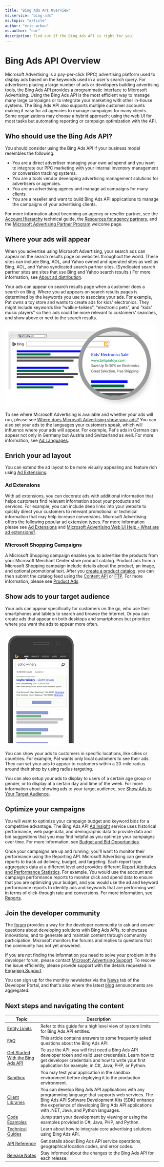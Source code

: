 ```yaml
---
title: "Bing Ads API Overview"
ms.service: "bing-ads"
ms.topic: "article"
author: "eric-urban"
ms.author: "eur"
description: Find out if the Bing Ads API is right for you. 
---
```

# Bing Ads API Overview
Microsoft Advertising is a pay-per-click (PPC) advertising platform used to display ads based on the keywords used in a user's search query. For advertisers placing a large number of ads or developers building advertising tools, the Bing Ads API provides a programmatic interface to Microsoft Advertising. Using the Bing Ads API is the most efficient way to manage many large campaigns or to integrate your marketing with other in-house systems. The Bing Ads API also supports multiple customer accounts making it easy for ad agencies to manage campaigns for many clients. Some organizations may choose a hybrid approach; using the web UI for most tasks but automating reporting or campaign optimization with the API.

## <a name="who"></a>Who should use the Bing Ads API?
You should consider using the Bing Ads API if your business model resembles the following:

- You are a direct advertiser managing your own ad spend and you want to integrate our PPC marketing with your internal inventory management or conversion tracking systems.  
- You are a tools vendor developing advertising management solutions for advertisers or agencies.  
- You are an advertising agency and manage ad campaigns for many clients. 
- You are a reseller and want to build Bing Ads API applications to manage the campaigns of your advertising clients.   

For more information about becoming an agency or reseller partner, see the [Account Hierarchy](account-hierarchy-permissions.md#account-hierarchy) technical guide, the [Resources for agency partners](https://about.ads.microsoft.com/en-us/resources/agency-hub), and the [Microsoft Advertising Partner Program](https://about.ads.microsoft.com/en-us/partners/welcome) welcome page. 

## <a name="where"></a>Where your ads will appear
When you advertise using Microsoft Advertising, your search ads can appear on the search results page on websites throughout the world. These sites can include Bing, AOL, and Yahoo owned and operated sites as well as Bing, AOL, and Yahoo syndicated search partner sites. (Syndicated search partner sites are sites that use Bing and Yahoo search results.) For more information, see [About ad distribution](https://help.ads.microsoft.com/#apex/3/en/50871/0). 

Your ads can appear on search results page when a customer does a search on Bing. Where you ad appears on search results pages is determined by the keywords you use to associate your ads. For example, Pat owns a toy store and wants to create ads for kids' electronics. They might include keywords like "walkie-talkies", "electronic pets", and "kids' music players" so their ads could be more relevant to customers' searches, and show above or next to the search results.

![Expanded Text Ad](media/overview-textad.png "Expanded Text Ad")

To see where Microsoft Advertising is available and whether your ads will run, please see [Where does Microsoft Advertising show your ads?](https://help.ads.microsoft.com/#apex/3/en/50873/0) You can also set your ads to the languages your customers speak, which will influence where your ads will appear. For example, Pat's ads in German can appear not only in Germany but Austria and Switzerland as well. For more information, see [Ad Languages](ad-languages.md).

## <a name="what"></a>Enrich your ad layout
You can extend the ad layout to be more visually appealing and feature rich using [Ad Extensions](#adextensions).

### <a name="adextensions"></a>Ad Extensions
With ad extensions, you can decorate ads with additional information that helps customers find relevant information about your products and services. For example, you can include deep links into your website to quickly direct your customers to relevant promotional or technical information that may help increase conversions. Microsoft Advertising offers the following popular ad extension types. For more information please see [Ad Extensions](ad-extensions.md) and [Microsoft Advertising Web UI Help - What are ad extensions?](https://help.ads.microsoft.com/#apex/3/en/51001/1).

### <a name="shoppingcampaigns"></a>Microsoft Shopping Campaigns
A Microsoft Shopping campaign enables you to advertise the products from your Microsoft Merchant Center store product catalog. Product ads from a Microsoft Shopping campaign include details about the product, an image, and optional promotional text. After you [create a product catalog](https://help.ads.microsoft.com/#apex/3/en/51105/1), you can then submit the catalog feed using the [Content API](/advertising/shopping-content/index) or [FTP](https://help.ads.microsoft.com/#apex/3/en/51086/1). For more information, please see [Product Ads](product-ads.md).

## <a name="audience"></a>Show ads to your target audience
Your ads can appear specifically for customers on the go, who use their smartphones and tablets to search and browse the Internet. Or you can create ads that appear on both desktops and smartphones but prioritize where you want the ads to appear more often.

![Search results on mobile](media/overview-mobilead.png "Search results on mobile")

You can show your ads to customers in specific locations, like cities or countries. For example, Pat wants only local customers to see their ads. They can set your ads to appear to customers within a 20-mile radius around their shop by using radius targeting.

You can also setup your ads to display to users of a certain age group or gender, or to display at a certain day and time of the week. For more information about showing ads to your target audience, see [Show Ads to Your Target Audience](show-ads-target-audience.md).

## <a name="optimize"></a>Optimize your campaigns
You will want to optimize your campaign budget and keyword bids for a competitive advantage. The Bing Ads API [Ad Insight](../ad-insight-service/ad-insight-service-reference.md) service uses historical performance, web page data, and demographic data to provide data and bid suggestions that you may find helpful as you optimize your campaigns over time. For more information, see [Budget and Bid Opportunities](budget-bid-opportunities.md).

Once your campaigns are up and running, you'll want to monitor their performance using the Reporting API. Microsoft Advertising can generate reports to track ad delivery, budget, and targeting. Each report type aggregates data at a different level and provides different [Report Attributes and Performance Statistics](report-attributes-performance-statistics.md). For example, You would use the account and campaign performance reports to monitor click and spend data to ensure that you are optimizing your budget, and you would use the ad and keyword performance reports to identify ads and keywords that are performing well in terms of click-through rate and conversions. For more information, see [Reports](reports.md).

## <a name="developercommunity"></a>Join the developer community
The [forum](https://social.msdn.microsoft.com/forums/en-us/home?forum=BingAds) provides a way for the developer community to ask and answer questions about developing solutions with Bing Ads APIs, to showcase innovations, and to generate and maintain content through community participation. Microsoft monitors the forums and replies to questions that the community has not yet answered.

If you are not finding the information you need to solve your problem in the developer forum, please contact [Microsoft Advertising Support](https://about.ads.microsoft.com/en-us/microsoft-advertising-support). To resolve the issue efficiently, please provide support with the details requested in [Engaging Support](handle-service-errors-exceptions.md#contact-support).

You can sign up for the monthly newsletter via the [News](https://developers.ads.microsoft.com/News) tab of the Developer Portal, and that's also where the latest [blog](https://go.microsoft.com/fwlink/?linkid=2026358) announcments are aggregated. 

## <a name="navigatecontent"></a>Next steps and navigating the content

|Topic|Description|
|---------|---------------|
|[Entity Limits](entity-hierarchy-limits.md)|Refer to this guide for a high level view of system limits for Bing Ads API entities.|
|[FAQ](faq.md)|This article contains answers to some frequently asked questions about the Bing Ads API.|
|[Get Started With the Bing Ads API](get-started.md)|To use the API, you will first need a Bing Ads API developer token and valid user credentials. Learn how to get developer credentials and how to write your first application for example, in C#, Java, PHP, or Python.|
|[Sandbox](sandbox.md)|You may test your application in the sandbox environment before deploying it to the production environment.|
|[Client Libraries](client-libraries.md)|You can develop Bing Ads API applications with any programming language that supports web services. The Bing Ads API Software Development Kits (SDK) enhance the experience of developing Bing Ads API applications with .NET, Java, and Python languages.|
|[Code Examples](code-examples.md)|Jump start your development by viewing or using the examples provided in C#, Java, PHP, and Python.|
|[Technical Guides](technical-guides.md)|Learn about how to integrate core advertising solutions using Bing Ads API.|
|[API Reference](reference.md)|Get details about Bing Ads API service operations, geographical location codes, and error codes.|
|[Release Notes](release-notes.md)|Stay informed about the changes to the Bing Ads API for each release.|
